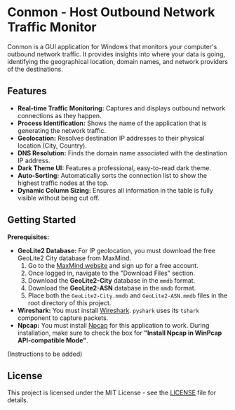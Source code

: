 # Conmon - Host Outbound Network Traffic Monitor

Conmon is a GUI application for Windows that monitors your computer's outbound network traffic. It provides insights into where your data is going, identifying the geographical location, domain names, and network providers of the destinations.

## Features

-   **Real-time Traffic Monitoring:** Captures and displays outbound network connections as they happen.
-   **Process Identification:** Shows the name of the application that is generating the network traffic.
-   **Geolocation:** Resolves destination IP addresses to their physical location (City, Country).
-   **DNS Resolution:** Finds the domain name associated with the destination IP address.
-   **Dark Theme UI:** Features a professional, easy-to-read dark theme.
-   **Auto-Sorting:** Automatically sorts the connection list to show the highest traffic nodes at the top.
-   **Dynamic Column Sizing:** Ensures all information in the table is fully visible without being cut off.

## Getting Started

**Prerequisites:**

-   **GeoLite2 Database:** For IP geolocation, you must download the free GeoLite2 City database from MaxMind. 
    1.  Go to the [MaxMind website](https://www.maxmind.com/en/geolite2/signup) and sign up for a free account.
    2.  Once logged in, navigate to the "Download Files" section.
    3.  Download the **GeoLite2-City** database in the `mmdb` format.
    4.  Download the **GeoLite2-ASN** database in the `mmdb` format.
    5.  Place both the `GeoLite2-City.mmdb` and `GeoLite2-ASN.mmdb` files in the root directory of this project.
-   **Wireshark:** You must install [Wireshark](https://www.wireshark.org/download.html). `pyshark` uses its `tshark` component to capture packets.
-   **Npcap:** You must install [Npcap](https://nmap.org/npcap/) for this application to work. During installation, make sure to check the box for **"Install Npcap in WinPcap API-compatible Mode"**.

(Instructions to be added)

## License

This project is licensed under the MIT License - see the [LICENSE](LICENSE) file for details.
